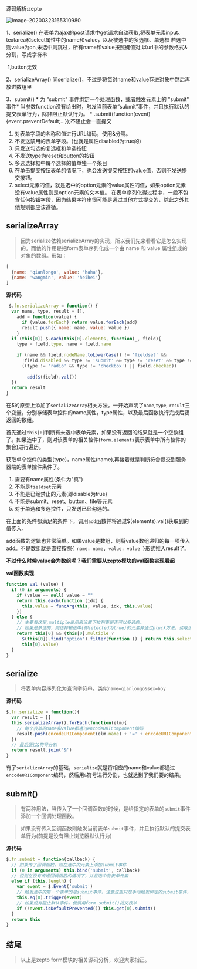 源码解析:zepto

![image-20200323165310980](C:\Users\lenovo\AppData\Roaming\Typora\typora-user-images\image-20200323165310980.png)

 1、serialize() 在表单为ajax的post请求中get请求自动获取,将表单元素input、textarea和select属性中的name和value，以及被选中的多选框、单选框 若选中则value为on,未选中则跳过，所有name和value按照键值对,以url中的参数格式&分割，写成字符串

​       1,button无效    

2、serializeArray() 同serialize()，不过是将每对name和value存进对象中然后再放进数组里    

3、submit() * 为 "submit" 事件绑定一个处理函数，或者触发元素上的 "submit" 事件* 当参数function没有给出时，触发当前表单“submit”事件，并且执行默认的提交表单行为，除非阻止默认行为。        * .submit(function(event){event.preventDefault;...});不阻止会一直提交 



1. 对表单字段的名称和值进行URL编码，使用&分隔。
2. 不发送禁用的表单字段。(也就是属性disabled为true的)
3. 只发送勾选的复选框和单选按钮
4. 不发送type为reset和button的按钮
5. 多选选择框中每个选择的值单独一个条目
6. 在单击提交按钮表单的情况下，也会发送提交按钮的value值，否则不发送提交按钮。
7. select元素的值，就是选中的option元素的value属性的值，如果option元素没有value属性则是option元素的文本值。 在表单序列化得过程中，一般不包含任何按钮字段，因为结果字符串很可能是通过其他方式提交的，除此之外其他规则都应该遵循。

## serializeArray

> 因为serialize依赖serializeArray的实现，所以我们先来看看它是怎么实现的。而他的作用是把form表单序列化成一个由 name 和 value 属性组成的对象的数组。形如：



```javascript
[
  {name: 'qianlongo', value: 'haha'},
  {name: 'wangmin', value: 'heihei'}
]
```

**源代码**



```javascript
 $.fn.serializeArray = function() {
  var name, type, result = [],
    add = function(value) {
      if (value.forEach) return value.forEach(add)
      result.push({ name: name, value: value })
    }
  if (this[0]) $.each(this[0].elements, function(_, field){
    type = field.type, name = field.name
    
    if (name && field.nodeName.toLowerCase() != 'fieldset' &&
      !field.disabled && type != 'submit' && type != 'reset' && type != 'button' && type != 'file' &&
      ((type != 'radio' && type != 'checkbox') || field.checked))
        
        add($(field).val())
  })
  return result
}
```

在$的原型上添加了`serializeArray`相关方法。一开始声明了`name`,`type`, `result`三个变量，分别存储表单控件的name属性，type属性，以及最后函数执行完成后要返回的数组。

首先通过`this[0]`判断有未选中表单元素，如果没有返回的结果就是一个空数组了。如果选中了，则对该表单的相关控件(`form.elements`表示表单中所有控件的集合)进行遍历。

获取单个控件的类型(type)，name属性(name),再接着就是判断符合提交到服务器端的表单控件条件了。

1. 需要有name属性(条件为"真")
2. 不能是`fieldset`元素
3. 不能是已经禁止的元素(即disable为true)
4. 不能是submit、reset、button、file等元素
5. 对于单选和多选控件，只发送已经勾选的。

在上面的条件都满足的条件下，调用`add`函数并将通过$(elements).val()获取到的值传入。

add函数的逻辑也非常简单。如果value是数组，则将value数组递归的每一项传入add。不是数组就是直接按照`{ name: name, value: value }`形式推入result了。

**不过什么时候value会为数组呢？我们需要从zepto模块的val函数实现看起**

**val函数实现**



```javascript
function val (value) {
  if (0 in arguments) {
    if (value == null) value = ""
    return this.each(function (idx) {
      this.value = funcArg(this, value, idx, this.value)
    })
  } else {
    // 主要看这里,multiple是用来设置下拉列表是否可以多选的。
    // 如果是多选的，则选择被选中(即selected为true)的元素并通过pluck方法，读取该元素的value值，最后返回的是一个数组
    return this[0] && (this[0].multiple ?
      $(this[0]).find('option').filter(function () { return this.selected }).pluck('value') :
      this[0].value)
  }
}
```

## serialize

> 将表单内容序列化为查询字符串。类似`name=qianlongo&sex=boy`

**源代码**



```javascript
$.fn.serialize = function(){
  var result = []
  this.serializeArray().forEach(function(elm){
    // 每个表单的name和value都通过encodeURIComponent编码
    result.push(encodeURIComponent(elm.name) + '=' + encodeURIComponent(elm.value))
  })
  // 最后通过&符号分割
  return result.join('&')
}
```

有了`serializeArray`的基础，`serialize`就是将相应的name和value都通过`encodeURIComponent`编码，然后用`&`符号进行分割，也就达到了我们要的结果。

## submit()

> 有两种用法，当传入了一个回调函数的时候，是给指定的表单的`submit`事件添加一个回调处理函数。

> 如果没有传入回调函数则触发当前表单`submit`事件，并且执行默认的提交表单行为(前提是没有阻止浏览器默认行为)

**源代码**



```javascript
$.fn.submit = function(callback) {
  // 如果传了回调函数，则在选中的元素上添加submit事件
  if (0 in arguments) this.bind('submit', callback)
  // 否则在没有传递回调函数的情况下，并且选中有表单元素  
  else if (this.length) {
    var event = $.Event('submit')
    // 触发选中的第一个表单的是submit事件，注意这里只是手动触发绑定的submit事件，并不会提交表单
    this.eq(0).trigger(event)
    // 如果没有阻止默认事件，便调用form.submit()提交表单
    if (!event.isDefaultPrevented()) this.get(0).submit()
  }
  return this
}
```

## 结尾

> 以上是zepto form模块的相关源码分析，欢迎大家指正。